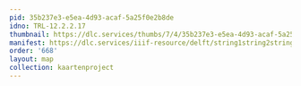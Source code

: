 ```yaml
---
pid: 35b237e3-e5ea-4d93-acaf-5a25f0e2b8de
idno: TRL-12.2.2.17
thumbnail: https://dlc.services/thumbs/7/4/35b237e3-e5ea-4d93-acaf-5a25f0e2b8de/full/400,339/0/default.jpg
manifest: https://dlc.services/iiif-resource/delft/string1string2string3/kaartenproject-2007/TRL-12.2.2.17
order: '668'
layout: map
collection: kaartenproject
---
```

